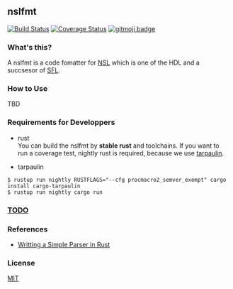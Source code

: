 nslfmt
---
[![Build Status](https://travis-ci.org/sux2mfgj/nslfmt.svg?branch=master)](https://travis-ci.org/sux2mfgj/nslfmt)
[![Coverage Status](https://coveralls.io/repos/github/sux2mfgj/nslfmt/badge.svg?branch=master)](https://coveralls.io/github/sux2mfgj/nslfmt?branch=master)
[![gitmoji badge](https://img.shields.io/badge/gitmoji-%20😜%20😍-FFDD67.svg?style=flat-square)](https://github.com/carloscuesta/gitmoji)

### What's this?
A nslfmt is a code fomatter for [NSL](http://www.overtone.co.jp/products/overture/) which is one of the HDL and a succsesor of [SFL](https://ja.wikipedia.org/wiki/SFL).

### How to Use
TBD

### Requirements for Developpers
- rust  
You can build the nslfmt by __stable rust__ and toolchains. If you want to run a coverage test, nightly rust is required, because we use [tarpaulin](https://github.com/xd009642/tarpaulin).

- tarpaulin  
```
$ rustup run nightly RUSTFLAGS="--cfg procmacro2_semver_exempt" cargo install cargo-tarpaulin
$ rustup run nightly cargo run
```

### [TODO](./task_list.md)

### References
- [Writting a Simple Parser in Rust](https://adriann.github.io/rust_parser.html)

### License
[MIT](./LICENSE)
